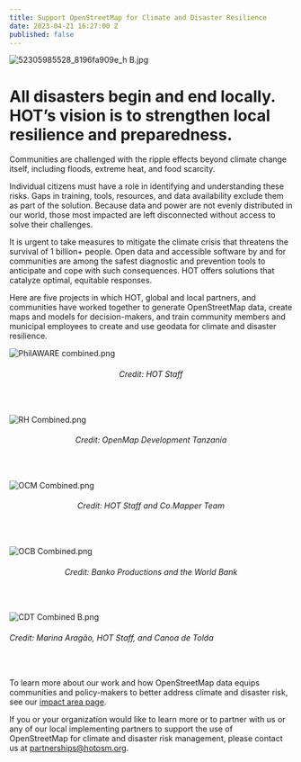 ```yaml
---
title: Support OpenStreetMap for Climate and Disaster Resilience
date: 2023-04-21 16:27:00 Z
published: false
---
```


![52305985528_8196fa909e_h B.jpg](/uploads/52305985528_8196fa909e_h%20B.jpg)

# All disasters begin and end locally. HOT’s vision is to strengthen local resilience and preparedness. 

Communities are challenged with the ripple effects beyond climate change itself, including floods, extreme heat, and food scarcity. 

Individual citizens must have a role in identifying and understanding these risks. Gaps in training, tools, resources, and data availability exclude them as part of the solution. Because data and power are not evenly distributed in our world, those most impacted are left disconnected without access to solve their challenges.

It is urgent to take measures to mitigate the climate crisis that threatens the survival of 1 billion+ people. Open data and accessible software by and for communities are among the safest diagnostic and prevention tools to anticipate and cope with such consequences. HOT offers solutions that catalyze optimal, equitable responses.

Here are five projects in which HOT, global and local partners, and communities have worked together to generate OpenStreetMap data, create maps and models for decision-makers, and train community members and municipal employees to create and use geodata for climate and disaster resilience.

![PhilAWARE combined.png](/uploads/PhilAWARE%20combined.png)
<figcaption align = "center"><h6>Credit: HOT Staff</h6></figcaption>
<br>

![RH Combined.png](/uploads/RH%20Combined.png)
<figcaption align = "center"><h6>Credit: OpenMap Development Tanzania</h6></figcaption>
<br>

![OCM Combined.png](/uploads/OCM%20Combined.png)
<figcaption align = "center"><h6>Credit: HOT Staff and Co.Mapper Team</h6></figcaption>
<br>

![OCB Combined.png](/uploads/OCB%20Combined.png)
<figcaption align = "center"><h6>Credit: Banko Productions and the World Bank</h6></figcaption>
<br>

![CDT Combined B.png](/uploads/CDT%20Combined%20B.png)<figcaption align = "left"><h6>Credit: Marina Aragão, HOT Staff, and Canoa de Tolda</h6></figcaption>
<br>

To learn more about our work and how OpenStreetMap data equips communities and policy-makers to better address climate and disaster risk, see our [impact area page](https://www.hotosm.org/impact-areas/disaster-risk-reduction/).

If you or your organization would like to learn more or to partner with us or any of our local implementing partners to support the use of OpenStreetMap for climate and disaster risk management, please contact us at [partnerships@hotosm.org](mailto:partnerships@hotosm.org).